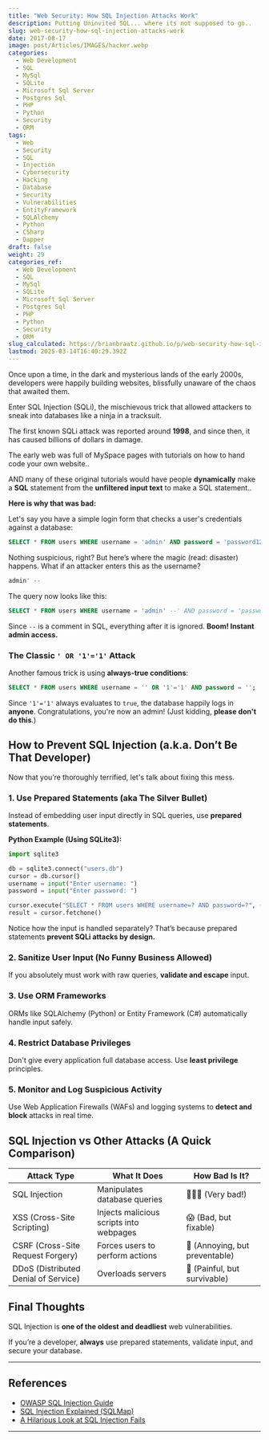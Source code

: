 ```yaml
---
title: "Web Security: How SQL Injection Attacks Work"
description: Putting Uninvited SQL... where its not supposed to go..
slug: web-security-how-sql-injection-attacks-work
date: 2017-08-17
image: post/Articles/IMAGES/hacker.webp
categories:
  - Web Development
  - SQL
  - MySql
  - SQLite
  - Microsoft Sql Server
  - Postgres Sql
  - PHP
  - Python
  - Security
  - ORM
tags:
  - Web
  - Security
  - SQL
  - Injection
  - Cybersecurity
  - Hacking
  - Database
  - Security
  - Vulnerabilities
  - EntityFramework
  - SQLAlchemy
  - Python
  - CSharp
  - Dapper
draft: false
weight: 29
categories_ref:
  - Web Development
  - SQL
  - MySql
  - SQLite
  - Microsoft Sql Server
  - Postgres Sql
  - PHP
  - Python
  - Security
  - ORM
slug_calculated: https://brianbraatz.github.io/p/web-security-how-sql-injection-attacks-work
lastmod: 2025-03-14T16:40:29.392Z
---
```

<!-- 
# Web Security: How SQL Injection Attacks Work

## A Brief History of SQL Injection (or: How Hackers Got Free Pizza)
-->

Once upon a time, in the dark and mysterious lands of the early 2000s, developers were happily building websites, blissfully unaware of the chaos that awaited them.

Enter SQL Injection (SQLi), the mischievous trick that allowed attackers to sneak into databases like a ninja in a tracksuit.

The first known SQLi attack was reported around **1998**, and since then, it has caused billions of dollars in damage.

<!-- Fun fact: Some hackers even used SQLi to order **free pizza** by modifying payment databases! 🍕
-->

The early web was full of MySpace pages with tutorials on how to hand code your own website..

AND many of these original tutorials would have people **dynamically** make a **SQL** statement from the **unfiltered input text** to make a SQL statement..

**Here is why that was bad:**

<!-- 
## Why Hackers Love SQL Injection (And Why You Shouldn’t)

Imagine leaving your front door open, thinking, “Who would actually just walk in?” Spoiler alert: **Hackers would**. SQL Injection is basically that, but for databases. The motivation behind SQLi attacks includes:

- **Data Theft** – Stealing credit card numbers, user credentials, and other sensitive info.
- **Website Defacement** – Because changing your homepage to “Hacked by Mr. Robot” is *so much fun*.
- **Bypassing Authentication** – “Forget your password? No worries, just SQL inject your way in!”
- **Destruction** – Some people just want to watch the world burn... or at least drop your database.

## How SQL Injection Works (With Code Examples!)
-->

Let's say you have a simple login form that checks a user's credentials against a database:

```sql
SELECT * FROM users WHERE username = 'admin' AND password = 'password123';
```

Nothing suspicious, right? But here’s where the magic (read: disaster) happens. What if an attacker enters this as the username?

```sql
admin' --
```

The query now looks like this:

```sql
SELECT * FROM users WHERE username = 'admin' --' AND password = 'password123';
```

Since `--` is a comment in SQL, everything after it is ignored. **Boom! Instant admin access.**

### The Classic `' OR '1'='1'` Attack

Another famous trick is using **always-true conditions**:

```sql
SELECT * FROM users WHERE username = '' OR '1'='1' AND password = '';
```

Since `'1'='1'` always evaluates to `true`, the database happily logs in **anyone**. Congratulations, you're now an admin! (Just kidding, **please don't do this**.)

## How to Prevent SQL Injection (a.k.a. Don’t Be That Developer)

Now that you’re thoroughly terrified, let's talk about fixing this mess.

### 1. Use Prepared Statements (aka The Silver Bullet)

Instead of embedding user input directly in SQL queries, use **prepared statements**.

**Python Example (Using SQLite3):**

```python
import sqlite3

db = sqlite3.connect("users.db")
cursor = db.cursor()
username = input("Enter username: ")
password = input("Enter password: ")

cursor.execute("SELECT * FROM users WHERE username=? AND password=?", (username, password))
result = cursor.fetchone()
```

Notice how the input is handled separately? That’s because prepared statements **prevent SQLi attacks by design.**

### 2. Sanitize User Input (No Funny Business Allowed)

If you absolutely must work with raw queries, **validate and escape** input.

### 3. Use ORM Frameworks

ORMs like SQLAlchemy (Python) or Entity Framework (C#) automatically handle input safely.

### 4. Restrict Database Privileges

Don't give every application full database access. Use **least privilege** principles.

### 5. Monitor and Log Suspicious Activity

Use Web Application Firewalls (WAFs) and logging systems to **detect and block** attacks in real time.

## SQL Injection vs Other Attacks (A Quick Comparison)

| Attack Type                          | What It Does                            | How Bad Is It?                 |
| ------------------------------------ | --------------------------------------- | ------------------------------ |
| SQL Injection                        | Manipulates database queries            | 🚨🚨🚨 (Very bad!)             |
| XSS (Cross-Site Scripting)           | Injects malicious scripts into webpages | 😱 (Bad, but fixable)          |
| CSRF (Cross-Site Request Forgery)    | Forces users to perform actions         | 🤨 (Annoying, but preventable) |
| DDoS (Distributed Denial of Service) | Overloads servers                       | 😤 (Painful, but survivable)   |

## Final Thoughts

SQL Injection is **one of the oldest and deadliest** web vulnerabilities.

If you’re a developer, **always** use prepared statements, validate input, and secure your database.

<!--
If you’re a hacker, well… go hack ethically instead. The world needs **more white hats** and fewer data breaches.

Stay safe out there, and keep your queries **hacker-proof**! 💻🔒
-->

***

## References

* [OWASP SQL Injection Guide](https://owasp.org/www-community/attacks/SQL_Injection)
* [SQL Injection Explained (SQLMap)](https://sqlmap.org/)
* [A Hilarious Look at SQL Injection Fails](https://www.exploit-db.com/)

***
